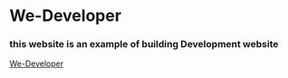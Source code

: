 # We-Developer

### this website is an example of building Development website

[We-Developer](https://abrar-00.github.io/We-Developer/)
